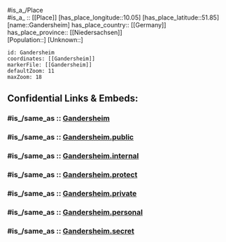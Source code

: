 ﻿---
confidential: public
isDeleted: false
location:
- 51.85
- 10.05
mapmarker: city
mapzoom:
- 7
- 12
SpocWebEntityId: 30356
tags:
- geo/City
type: City
---

#is_a_/Place  
#is_a_ :: [[Place]] 
[has_place_longitude::10.05] 
[has_place_latitude::51.85] 
[name::Gandersheim] 
has_place_country:: [[Germany]]  
has_place_province:: [[Niedersachsen]]  
[Population::] 
[Unknown::] 


```leaflet
id: Gandersheim
coordinates: [[Gandersheim]] 
markerFile: [[Gandersheim]] 
defaultZoom: 11 
maxZoom: 18
```


## Confidential Links & Embeds: 

### #is_/same_as :: [Gandersheim](/_Standards/Earth/Continent/Europe/Europe~Central/Germany/Germany~West/Niedersachsen/counties~Niedersachsen/Northeim/cities~Northeim/Bad_Gandersheim/boroughs~Bad_Gandersheim/Gandersheim.md) 

### #is_/same_as :: [Gandersheim.public](/_public/Earth/Continent/Europe/Europe~Central/Germany/Germany~West/Niedersachsen/counties~Niedersachsen/Northeim/cities~Northeim/Bad_Gandersheim/boroughs~Bad_Gandersheim/Gandersheim.public.md) 

### #is_/same_as :: [Gandersheim.internal](/_internal/Earth/Continent/Europe/Europe~Central/Germany/Germany~West/Niedersachsen/counties~Niedersachsen/Northeim/cities~Northeim/Bad_Gandersheim/boroughs~Bad_Gandersheim/Gandersheim.internal.md) 

### #is_/same_as :: [Gandersheim.protect](/_protect/Earth/Continent/Europe/Europe~Central/Germany/Germany~West/Niedersachsen/counties~Niedersachsen/Northeim/cities~Northeim/Bad_Gandersheim/boroughs~Bad_Gandersheim/Gandersheim.protect.md) 

### #is_/same_as :: [Gandersheim.private](/_private/Earth/Continent/Europe/Europe~Central/Germany/Germany~West/Niedersachsen/counties~Niedersachsen/Northeim/cities~Northeim/Bad_Gandersheim/boroughs~Bad_Gandersheim/Gandersheim.private.md) 

### #is_/same_as :: [Gandersheim.personal](/_personal/Earth/Continent/Europe/Europe~Central/Germany/Germany~West/Niedersachsen/counties~Niedersachsen/Northeim/cities~Northeim/Bad_Gandersheim/boroughs~Bad_Gandersheim/Gandersheim.personal.md) 

### #is_/same_as :: [Gandersheim.secret](/_secret/Earth/Continent/Europe/Europe~Central/Germany/Germany~West/Niedersachsen/counties~Niedersachsen/Northeim/cities~Northeim/Bad_Gandersheim/boroughs~Bad_Gandersheim/Gandersheim.secret.md)

